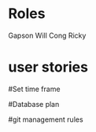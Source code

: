 # Roles
Gapson
Will
Cong
Ricky

# user stories

#Set time frame

#Database plan

#git management rules

